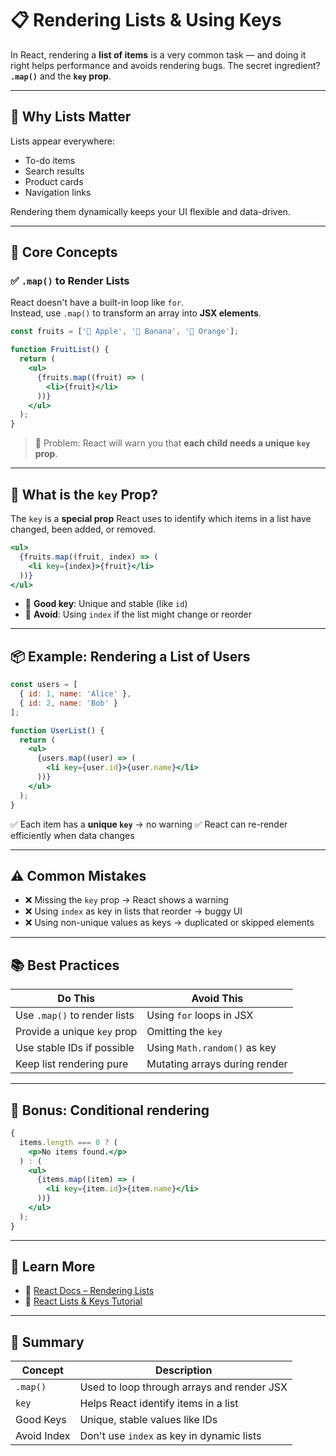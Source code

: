 # 📋 Rendering Lists & Using Keys

In React, rendering a **list of items** is a very common task — and doing it right helps performance and avoids rendering bugs. The secret ingredient? **`.map()`** and the **`key` prop**.

---

## 🔢 Why Lists Matter

Lists appear everywhere:

- To-do items
- Search results
- Product cards
- Navigation links

Rendering them dynamically keeps your UI flexible and data-driven.

---

## 🧠 Core Concepts

### ✅ `.map()` to Render Lists

React doesn't have a built-in loop like `for`.  
Instead, use `.map()` to transform an array into **JSX elements**.

```jsx
const fruits = ['🍎 Apple', '🍌 Banana', '🍊 Orange'];

function FruitList() {
  return (
    <ul>
      {fruits.map((fruit) => (
        <li>{fruit}</li>
      ))}
    </ul>
  );
}
```

> 🔸 Problem: React will warn you that **each child needs a unique `key` prop**.

---

## 🔑 What is the `key` Prop?

The `key` is a **special prop** React uses to identify which items in a list have changed, been added, or removed.

```jsx
<ul>
  {fruits.map((fruit, index) => (
    <li key={index}>{fruit}</li>
  ))}
</ul>
```

- 🔹 **Good key**: Unique and stable (like `id`)
- 🔹 **Avoid**: Using `index` if the list might change or reorder

---

## 📦 Example: Rendering a List of Users

```jsx
const users = [
  { id: 1, name: 'Alice' },
  { id: 2, name: 'Bob' }
];

function UserList() {
  return (
    <ul>
      {users.map((user) => (
        <li key={user.id}>{user.name}</li>
      ))}
    </ul>
  );
}
```

✅ Each item has a **unique `key`** → no warning
✅ React can re-render efficiently when data changes

---

## ⚠️ Common Mistakes

- ❌ Missing the `key` prop → React shows a warning
- ❌ Using `index` as key in lists that reorder → buggy UI
- ❌ Using non-unique values as keys → duplicated or skipped elements

---

## 📚 Best Practices

| Do This                      | Avoid This                    |
| ---------------------------- | ----------------------------- |
| Use `.map()` to render lists | Using `for` loops in JSX      |
| Provide a unique `key` prop  | Omitting the `key`            |
| Use stable IDs if possible   | Using `Math.random()` as key  |
| Keep list rendering pure     | Mutating arrays during render |

---

## 🧪 Bonus: Conditional rendering

```jsx
{
  items.length === 0 ? (
    <p>No items found.</p>
  ) : (
    <ul>
      {items.map((item) => (
        <li key={item.id}>{item.name}</li>
      ))}
    </ul>
  );
}
```

---

## 📘 Learn More

- 🔗 [React Docs – Rendering Lists](https://react.dev/learn/rendering-lists)
- 🎥 [React Lists & Keys Tutorial](https://www.youtube.com/watch?v=0sasRxl35_8)

---

## 🚀 Summary

| Concept     | Description                                |
| ----------- | ------------------------------------------ |
| `.map()`    | Used to loop through arrays and render JSX |
| `key`       | Helps React identify items in a list       |
| Good Keys   | Unique, stable values like IDs             |
| Avoid Index | Don't use `index` as key in dynamic lists  |
